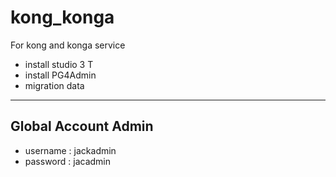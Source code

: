 # kong_konga
For kong and konga service
- install studio 3 T
- install PG4Admin
- migration data
-------------------------------------------
Global Account Admin
-------------------------------------------
- username : jackadmin
- password : jacadmin
